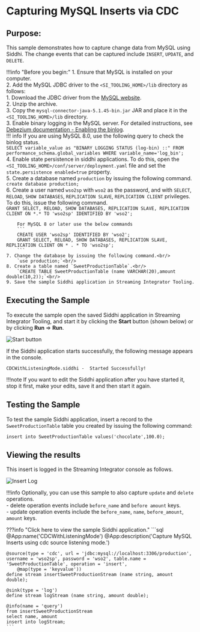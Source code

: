 # Capturing MySQL Inserts via CDC

## Purpose:
This sample demonstrates how to capture change data from MySQL using Siddhi. The change events that can be captured include `INSERT`, `UPDATE`, and `DELETE`.

!!!info "Before you begin:"
    1. Ensure that MySQL is installed on your computer.<br/>
    2. Add the MySQL JDBC driver to the `<SI_TOOLING_HOME>/lib` directory as follows:<br/>
        1. Download the JDBC driver from the [MySQL website](https://dev.mysql.com/get/Downloads/Connector-J/mysql-connector-java-5.1.45.tar.gz).<br/>
        2. Unzip the archive.<br/>
        3. Copy the `mysql-connector-java-5.1.45-bin.jar` JAR and place it in the `<SI_TOOLING_HOME>/lib` directory.<br/>
    3. Enable binary logging in the MySQL server. For detailed instructions, see [Debezium documentation - Enabling the binlog](https://debezium.io/docs/connectors/mysql/#enabling-the-binlog).<br/>
        !!! info
            If you are using MySQL 8.0, use the following query to check the binlog status.<br/>
            ```
            SELECT variable_value as "BINARY LOGGING STATUS (log-bin) ::"
            FROM performance_schema.global_variables WHERE variable_name='log_bin';
            ```<br/>
    4. Enable state persistence in siddhi applications. To do this, open the `<SI_TOOLING_HOME>/conf/server/deployment.yaml` file and set the `state.persistence enabled=true` property.<br/>
    5. Create a database named `production` by issuing the following command.<br/>
        `create database production;`<br/>
    6. Create a user named `wso2sp` with `wso2` as the password, and with `SELECT`, `RELOAD`, `SHOW DATABASES`, `REPLICATION SLAVE`, `REPLICATION CLIENT` privileges. To do this, issue the following command.<br/>
        `GRANT SELECT, RELOAD, SHOW DATABASES, REPLICATION SLAVE, REPLICATION CLIENT ON *.* TO 'wso2sp' IDENTIFIED BY 'wso2';`<br/>

        For MySQL 8 or later use the below commands
        ```
        CREATE USER 'wso2sp' IDENTIFIED BY 'wso2';
        GRANT SELECT, RELOAD, SHOW DATABASES, REPLICATION SLAVE, REPLICATION CLIENT ON * . * TO 'wso2sp';
        ```
    7. Change the database by issuing the following command.<br/>
        `use production;`<br/>
    8. Create a table named `SweetProductionTable`.<br/>
        `CREATE TABLE SweetProductionTable (name VARCHAR(20),amount double(10,2));`<br/>
    9. Save the sample Siddhi application in Streaming Integrator Tooling.


## Executing the Sample

To execute the sample open the saved Siddhi application in Streaming Integrator Tooling, and start it by clicking the **Start** button (shown below) or by clicking **Run** => **Run**.

![Start button]({{base_path}}/assets/img/streaming/amazon-s3-sink-sample/start.png)

If the Siddhi application starts successfully, the following message appears in the console.

`CDCWithListeningMode.siddhi -  Started Successfully!`

!!!note
    If you want to edit the Siddhi application after you have started it, stop it first, make your edits, save it and then start it again.


## Testing the Sample

To test the sample Siddhi application, insert a record to the `SweetProductionTable` table you created by issuing the following command:

`insert into SweetProductionTable values('chocolate',100.0);`

## Viewing the results

This insert is logged in the Streaming Integrator console as follows.

![Insert Log]({{base_path}}/assets/img/streaming/cdc-with-listening-mode-sample/insert-log.png)

!!!info
    Optionally, you can use this sample to also capture `update` and `delete` operations.<br/>
    - delete operation events include `before_name` and `before amount` keys.<br/>
    - update operation events include the `before_name`, `name`, `before_amount`, `amount` keys.

???info "Click here to view the sample Siddhi application."
    ```sql
    @App:name('CDCWithListeningMode')
    @App:description('Capture MySQL Inserts using cdc source listening mode.')


    @source(type = 'cdc', url = 'jdbc:mysql://localhost:3306/production', username = 'wso2sp', password = 'wso2', table.name = 'SweetProductionTable', operation = 'insert',
        @map(type = 'keyvalue'))
    define stream insertSweetProductionStream (name string, amount double);

    @sink(type = 'log')
    define stream logStream (name string, amount double);

    @info(name = 'query')
    from insertSweetProductionStream
    select name, amount
    insert into logStream;
    ```